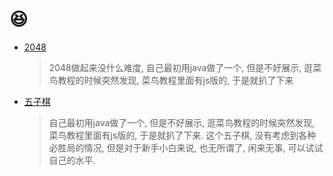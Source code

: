 # 😆

* [2048](/static/html/game/game2048)
  > 2048做起来没什么难度, 自己最初用java做了一个, 但是不好展示, 逛菜鸟教程的时候突然发现, 菜鸟教程里面有js版的, 于是就扒了下来

* [五子棋](/static/html/game/gobang)
  > 自己最初用java做了一个, 但是不好展示, 逛菜鸟教程的时候突然发现, 菜鸟教程里面有js版的, 于是就扒了下来.
  > 这个五子棋, 没有考虑到各种必胜局的情况, 但是对于新手小白来说, 也无所谓了, 闲来无事, 可以试试自己的水平.
